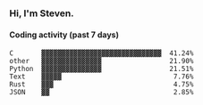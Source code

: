 ### Hi, I'm Steven.

#### Coding activity (past 7 days)
```
C       ▓▓▓▓▓▓▓▓▓▓▓▓▓▓▓▓▓▓▓▓▓▓▓▓▓▓▓▓▓▓  41.24%
other   ▓▓▓▓▓▓▓▓▓▓▓▓▓▓▓                 21.90%
Python  ▓▓▓▓▓▓▓▓▓▓▓▓▓▓▓                 21.51%
Text    ▓▓▓▓▓                            7.76%
Rust    ▓▓▓                              4.75%
JSON    ▓▓                               2.85%
```
